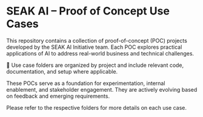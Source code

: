 # SEAK AI – Proof of Concept Use Cases

This repository contains a collection of proof-of-concept (POC) projects developed by the SEAK AI Initiative team. Each POC explores practical applications of AI to address real-world business and technical challenges.

📁 Use case folders are organized by project and include relevant code, documentation, and setup where applicable.

These POCs serve as a foundation for experimentation, internal enablement, and stakeholder engagement. They are actively evolving based on feedback and emerging requirements.

Please refer to the respective folders for more details on each use case.

